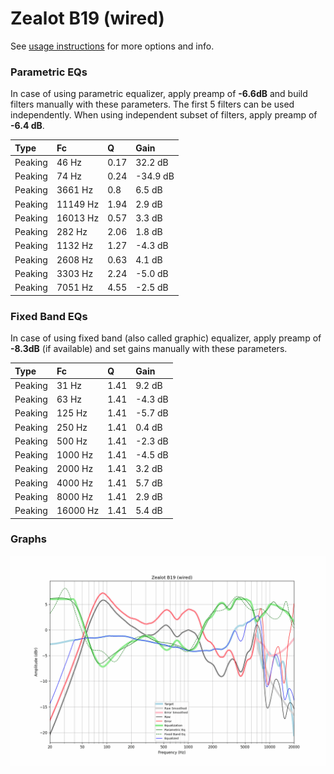 # Zealot B19 (wired)
See [usage instructions](https://github.com/jaakkopasanen/AutoEq#usage) for more options and info.

### Parametric EQs
In case of using parametric equalizer, apply preamp of **-6.6dB** and build filters manually
with these parameters. The first 5 filters can be used independently.
When using independent subset of filters, apply preamp of **-6.4 dB**.

| Type    | Fc       |    Q | Gain     |
|:--------|:---------|:-----|:---------|
| Peaking | 46 Hz    | 0.17 | 32.2 dB  |
| Peaking | 74 Hz    | 0.24 | -34.9 dB |
| Peaking | 3661 Hz  | 0.8  | 6.5 dB   |
| Peaking | 11149 Hz | 1.94 | 2.9 dB   |
| Peaking | 16013 Hz | 0.57 | 3.3 dB   |
| Peaking | 282 Hz   | 2.06 | 1.8 dB   |
| Peaking | 1132 Hz  | 1.27 | -4.3 dB  |
| Peaking | 2608 Hz  | 0.63 | 4.1 dB   |
| Peaking | 3303 Hz  | 2.24 | -5.0 dB  |
| Peaking | 7051 Hz  | 4.55 | -2.5 dB  |

### Fixed Band EQs
In case of using fixed band (also called graphic) equalizer, apply preamp of **-8.3dB**
(if available) and set gains manually with these parameters.

| Type    | Fc       |    Q | Gain    |
|:--------|:---------|:-----|:--------|
| Peaking | 31 Hz    | 1.41 | 9.2 dB  |
| Peaking | 63 Hz    | 1.41 | -4.3 dB |
| Peaking | 125 Hz   | 1.41 | -5.7 dB |
| Peaking | 250 Hz   | 1.41 | 0.4 dB  |
| Peaking | 500 Hz   | 1.41 | -2.3 dB |
| Peaking | 1000 Hz  | 1.41 | -4.5 dB |
| Peaking | 2000 Hz  | 1.41 | 3.2 dB  |
| Peaking | 4000 Hz  | 1.41 | 5.7 dB  |
| Peaking | 8000 Hz  | 1.41 | 2.9 dB  |
| Peaking | 16000 Hz | 1.41 | 5.4 dB  |

### Graphs
![](./Zealot%20B19%20(wired).png)